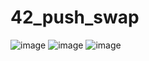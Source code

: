 # 42_push_swap
![image](https://user-images.githubusercontent.com/102896906/187936597-3b516ba9-9ae4-4301-807d-84043bf5c6fa.png)
![image](https://user-images.githubusercontent.com/102896906/187936454-7c4ded35-ba98-44a8-aa40-78e5f7f186f8.png)
![image](https://user-images.githubusercontent.com/102896906/187936247-38e476d8-91b0-4f58-9dce-175f9dbc5a06.png)
